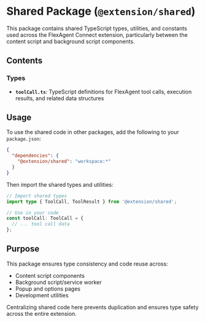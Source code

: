 # Shared Package (`@extension/shared`)

This package contains shared TypeScript types, utilities, and constants used across the FlexAgent Connect extension, particularly between the content script and background script components.

## Contents

### Types
- **`toolCall.ts`**: TypeScript definitions for FlexAgent tool calls, execution results, and related data structures

## Usage

To use the shared code in other packages, add the following to your `package.json`:

```json
{
  "dependencies": {
    "@extension/shared": "workspace:*"
  }
}
```

Then import the shared types and utilities:

```typescript
// Import shared types
import type { ToolCall, ToolResult } from '@extension/shared';

// Use in your code
const toolCall: ToolCall = {
  // ... tool call data
};
```

## Purpose

This package ensures type consistency and code reuse across:
- Content script components
- Background script/service worker
- Popup and options pages
- Development utilities

Centralizing shared code here prevents duplication and ensures type safety across the entire extension.
